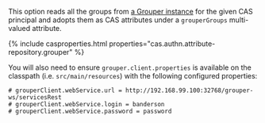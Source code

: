 This option reads all the groups from [a Grouper instance](https://incommon.org/software/grouper/) for 
the given CAS principal and adopts them as CAS attributes under a `grouperGroups` multi-valued attribute.

{% include casproperties.html properties="cas.authn.attribute-repository.grouper" %}

You will also need to ensure `grouper.client.properties` is available 
on the classpath (i.e. `src/main/resources`)
with the following configured properties:

```properties
# grouperClient.webService.url = http://192.168.99.100:32768/grouper-ws/servicesRest
# grouperClient.webService.login = banderson
# grouperClient.webService.password = password
```
